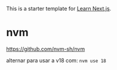 This is a starter template for [Learn Next.js](https://nextjs.org/learn).

# nvm

https://github.com/nvm-sh/nvm

alternar para usar a v18 com: `nvm use 18`

